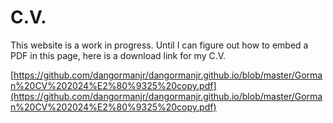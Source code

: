 # C.V.

This website is a work in progress. Until I can figure out how to embed a PDF in this page, here is a download link for my C.V.

[https://github.com/dangormanjr/dangormanjr.github.io/blob/master/Gorman%20CV%202024%E2%80%9325%20copy.pdf](https://github.com/dangormanjr/dangormanjr.github.io/blob/master/Gorman%20CV%202024%E2%80%9325%20copy.pdf)
